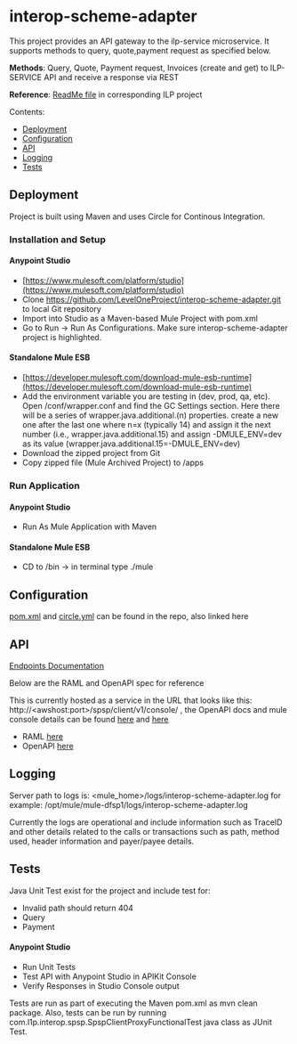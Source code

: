 # interop-scheme-adapter

This project provides an API gateway to the ilp-service microservice. It supports methods to query, quote,payment request as specified below.

**Methods**: Query, Quote, Payment request, Invoices (create and get) to ILP-SERVICE API and receive a response via REST

**Reference**: [ReadMe file](https://github.com/LevelOneProject/ilp-service) in corresponding ILP project

Contents:

- [Deployment](#deployment)
- [Configuration](#configuration)
- [API](#api)
- [Logging](#logging)
- [Tests](#tests)

## Deployment

Project is built using Maven and uses Circle for Continous Integration.

### Installation and Setup

#### Anypoint Studio
* [https://www.mulesoft.com/platform/studio](https://www.mulesoft.com/platform/studio)
* Clone https://github.com/LevelOneProject/interop-scheme-adapter.git to local Git repository
* Import into Studio as a Maven-based Mule Project with pom.xml
* Go to Run -> Run As Configurations.  Make sure interop-scheme-adapter project is highlighted.

#### Standalone Mule ESB
* [https://developer.mulesoft.com/download-mule-esb-runtime](https://developer.mulesoft.com/download-mule-esb-runtime)
* Add the environment variable you are testing in (dev, prod, qa, etc).  Open <Mule Installation Directory>/conf/wrapper.conf and find the GC Settings section.  Here there will be a series of wrapper.java.additional.(n) properties.  create a new one after the last one where n=x (typically 14) and assign it the next number (i.e., wrapper.java.additional.15) and assign -DMULE_ENV=dev as its value (wrapper.java.additional.15=-DMULE_ENV=dev)
* Download the zipped project from Git
* Copy zipped file (Mule Archived Project) to <Mule Installation Directory>/apps

### Run Application

#### Anypoint Studio
* Run As Mule Application with Maven

#### Standalone Mule ESB
* CD to <Mule Installation Directory>/bin -> in terminal type ./mule

## Configuration

[pom.xml](./pom.xml) and [circle.yml](./circle.yml) can be found in the repo, also linked here

## API
[Endpoints Documentation](./API.md)

Below are the RAML and OpenAPI spec for reference

This is currently hosted as a service in the URL that looks like this:  http://\<awshost:port\>/spsp/client/v1/console/ , the OpenAPI docs and mule console details can be found [here](https://github.com/LevelOneProject/Docs/tree/master/AWS/Infrastructure/PI4-QA-Env) and [here](https://github.com/LevelOneProject/Docs/tree/master/AWS/Infrastructure/PI4-Test-Env)

* RAML [here](./src/main/api/scheme-adapter.raml)
* OpenAPI [here](./src/main/resources/documentation/dist/scheme-adapter.yaml)

## Logging

Server path to logs is: <mule_home>/logs/interop-scheme-adapter.log for example: /opt/mule/mule-dfsp1/logs/interop-scheme-adapter.log

Currently the logs are operational and include information such as TraceID and other details related to the calls or transactions such as path, method used, header information and payer/payee details.

## Tests

Java Unit Test exist for the project and include test for:

* Invalid path should return 404
* Query
* Payment

#### Anypoint Studio
* Run Unit Tests
* Test API with Anypoint Studio in APIKit Console
* Verify Responses in Studio Console output

Tests are run as part of executing the Maven pom.xml as mvn clean package. Also, tests can be run by running com.l1p.interop.spsp.SpspClientProxyFunctionalTest java class as JUnit Test.
